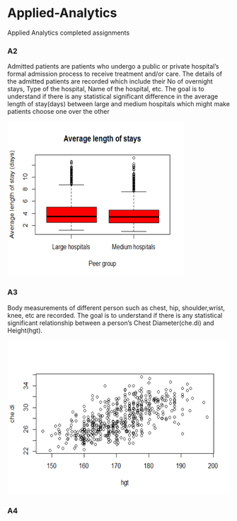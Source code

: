 # Applied-Analytics

Applied Analytics completed assignments

### A2 

Admitted patients are patients who undergo a public or private  hospital’s formal admission process to receive treatment and/or care. The details of the admitted patients are recorded which include their No of overnight stays, Type of the hospital, Name of the hospital, etc.
The goal is to understand if there is any statistical significant difference in the average length of stay(days) between large and medium hospitals which might make patients choose one over the other

<img src="https://github.com/shonil24/Applied-Analytics/blob/master/A2/Rplot.png" width="400px" height="350px">

### A3

Body measurements of different person such as chest, hip, shoulder,wrist, knee, etc are recorded. The goal is to understand if there is any statistical significant relationship between a person’s Chest Diameter(che.di) and Height(hgt).

<img src="https://github.com/shonil24/Applied-Analytics/blob/master/A3/scat.png" width="500px" height="350px">

### A4

